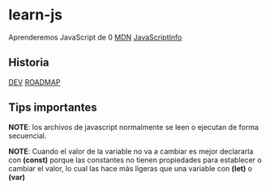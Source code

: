 # learn-js
Aprenderemos JavaScript de 0
[MDN](https://developer.mozilla.org/en-US/docs/Web/JavaScript)
[JavaScriptInfo](https://es.javascript.info/intro)

## Historia
[DEV](https://dev.to/iarchitsharma/the-history-of-javascript-5e98)
[ROADMAP](https://roadmap.sh/guides/history-of-javascript)


## Tips importantes
__NOTE__: los archivos de javascript normalmente se leen o ejecutan de forma secuencial.

__NOTE__: Cuando el valor de la variable no va a cambiar es mejor declararla con __(const)__ porque las constantes no tienen propiedades para establecer o cambiar el valor, lo cual las hace más ligeras que una variable con __(let)__ o __(var)__


